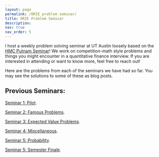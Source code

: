 ```yaml
---
layout: page
permalink: /ORIE problem seminar/
title: ORIE Problem Seminar
description: 
nav: true
nav_order: 5
---
```


I host a weekly problem solving seminar at UT Austin loosely based on the [HMC Putnam Seminar](https://catalog.hmc.edu/preview_course_nopop.php?catoid=20&coid=6774)! We work on competition-math style problems and things you might encounter in a quantitative finance interview. If you are interested in attending or want to know more, feel free to reach out!

Here are the problems from each of the seminars we have had so far. You may see the solutions to some of these as blog posts.
## Previous Seminars:

<p> <a href="/assets/pdf/Seminar1.pdf">Seminar 1: Pilot</a>.</p>
<p> <a href="/assets/pdf/Seminar2.pdf">Seminar 2: Famous Problems</a>.</p>
<p> <a href="/assets/pdf/Seminar3.pdf">Seminar 3: Expected Value Problems</a>.</p>
<p> <a href="/assets/pdf/Seminar4.pdf">Seminar 4: Miscellaneous</a>.</p>
<p> <a href="/assets/pdf/Seminar5.pdf">Seminar 5: Probability</a>.</p>
<p> <a href="/assets/pdf/Seminar6.pdf">Seminar 5: Semester Finale</a>.</p>

